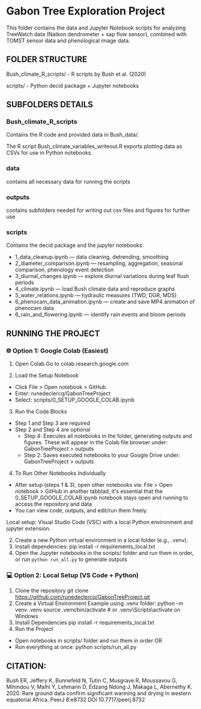 # **Gabon Tree Exploration Project**

This folder contains the data and Jupyter Notebook scripts for analyzing TreeWatch data (Natkon dendrometer + sap flow sensor), combined with TOMST sensor data and phenological image data.


## FOLDER STRUCTURE 

Bush_climate_R_scripts/ -  R scripts by Bush et al. (2020)

scripts/                  -  Python decid package + Jupyter notebooks



## SUBFOLDERS DETAILS 

### Bush_climate_R_scripts 
Contains the R code and provided data in Bush_data/.

The R script Bush_climate_variables_writeout.R exports plotting data as CSVs for use in Python notebooks.

### data
contains all necessary data for running the scripts

### outputs
contains subfolders needed for writing out csv files and figures for further use

### scripts 
Contains the decid package and the jupyter notebooks:

- 1_data_cleanup.ipynb 		— data cleaning, detrending, smoothing
- 2_diameter_comparison.ipynb 	— resampling, aggregation, seasonal comparison, phenology event detection
- 3_diurnal_changes.ipynb 	— explore diurnal variations during leaf flush periods
- 4_climate.ipynb 		— load Bush climate data and reproduce graphs
- 5_water_relations.ipynb 	— hydraulic measures (TWD, DGR, MDS)
- 6_phenocam_data_animation.ipynb — create and save MP4 animation of phenocam data
- 6_rain_and_flowering.ipynb	— identify rain events and bloom periods

## RUNNING THE PROJECT 

### 🌐 Option 1: Google Colab (Easiest)
1. Open Colab 
Go to colab.research.google.com

2. Load the Setup Notebook
- Click File > Open notebook > GitHub
- Enter: runedeclercq/GabonTreeProject
- Select: scripts/0_SETUP_GOOGLE_COLAB.ipynb

3. Run the Code Blocks
- Step 1 and Step 3 are required
- Step 2 and Step 4 are optional
	- Step 4: Executes all notebooks in the folder, generating outputs and figures. These will appear in the Colab file browser under: GabonTreeProject > outputs
	- Step 2: Saves executed notebooks to your Google Drive under: GabonTreeProject > outputs

4. To Run Other Notebooks Individually
- After setup (steps 1 & 3), open other notebooks via: File > Open notebook > GitHub in another tabblad, it's essential that the 0_SETUP_GOOGLE_COLAB.ipynb notebook stays open and running to access the repository and data
- You can view code, outputs, and edit/run them freely.


Local setup: Visual Studio Code (VSC) with a local Python environment and jupyter extension.

2. Create a new Python virtual environment in a local folder (e.g., .venv).
3. Install dependencies: 
	pip install -r requirements_local.txt
4. Open the Jupyter notebooks in the scripts/ folder and run them in order, or run `python run_all.py` to generate outputs

### 💻 Option 2: Local Setup (VS Code + Python)
1. Clone the repository
git clone https://github.com/runedeclercq/GabonTreeProject.git
2. Create a Virtual Environment
Example using .venv folder:
python -m venv .venv
source .venv/bin/activate  # or .venv\Scripts\activate on Windows
3. Install Dependencies
pip install -r requirements_local.txt
4. Run the Project
- Open notebooks in scripts/ folder and run them in order OR
- Run everything at once: python scripts/run_all.py

## CITATION: 
Bush ER, Jeffery K, Bunnefeld N, Tutin C, Musgrave R, Moussavou G, Mihindou V, Malhi Y, Lehmann D, Edzang Ndong J, Makaga L, Abernethy K. 2020. Rare ground data confirm significant warming and drying in western equatorial Africa. PeerJ 8:e8732 DOI 10.7717/peerj.8732
